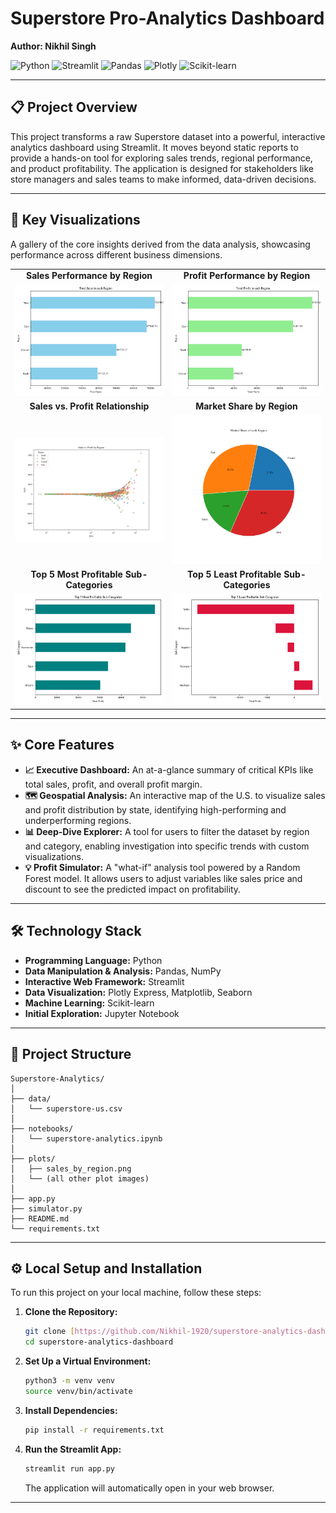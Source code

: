 # Superstore Pro-Analytics Dashboard

**Author: Nikhil Singh**

![Python](https://img.shields.io/badge/Python-3.9%2B-blue?logo=python)
![Streamlit](https://img.shields.io/badge/Streamlit-1.20%2B-red?logo=streamlit)
![Pandas](https://img.shields.io/badge/Pandas-2.0%2B-blue?logo=pandas)
![Plotly](https://img.shields.io/badge/Plotly-5.10%2B-blue?logo=plotly)
![Scikit-learn](https://img.shields.io/badge/Scikit--learn-1.0%2B-orange?logo=scikit-learn)

---

## 📋 Project Overview

This project transforms a raw Superstore dataset into a powerful, interactive analytics dashboard using Streamlit. It moves beyond static reports to provide a hands-on tool for exploring sales trends, regional performance, and product profitability. The application is designed for stakeholders like store managers and sales teams to make informed, data-driven decisions.

---

## 🚀 Key Visualizations

A gallery of the core insights derived from the data analysis, showcasing performance across different business dimensions.

<table align="center">
  <tr>
    <td align="center"><strong>Sales Performance by Region</strong></td>
    <td align="center"><strong>Profit Performance by Region</strong></td>
  </tr>
  <tr>
    <td><img src="plots/sales_by_region.png" alt="Sales by Region" width="400"/></td>
    <td><img src="plots/profit_by_region.png" alt="Profit by Region" width="400"/></td>
  </tr>
  <tr>
    <td align="center"><strong>Sales vs. Profit Relationship</strong></td>
    <td align="center"><strong>Market Share by Region</strong></td>
  </tr>
  <tr>
    <td><img src="plots/sales_vs_profit.png" alt="Sales vs. Profit" width="400"/></td>
    <td><img src="plots/market_share_by_region.png" alt="Market Share by Region" width="400"/></td>
  </tr>
    <tr>
    <td align="center"><strong>Top 5 Most Profitable Sub-Categories</strong></td>
    <td align="center"><strong>Top 5 Least Profitable Sub-Categories</strong></td>
  </tr>
  <tr>
    <td><img src="plots/profit_by_top5_subcategories.png" alt="Most Profitable Sub-Categories" width="400"/></td>
    <td><img src="plots/profit_by_bottom5_subcategories.png" alt="Least Profitable Sub-Categories" width="400"/></td>
  </tr>
</table>

---

## ✨ Core Features

* **📈 Executive Dashboard:** An at-a-glance summary of critical KPIs like total sales, profit, and overall profit margin.
* **🗺️ Geospatial Analysis:** An interactive map of the U.S. to visualize sales and profit distribution by state, identifying high-performing and underperforming regions.
* **📊 Deep-Dive Explorer:** A tool for users to filter the dataset by region and category, enabling investigation into specific trends with custom visualizations.
* **💡 Profit Simulator:** A "what-if" analysis tool powered by a Random Forest model. It allows users to adjust variables like sales price and discount to see the predicted impact on profitability.

---

## 🛠️ Technology Stack

* **Programming Language:** Python
* **Data Manipulation & Analysis:** Pandas, NumPy
* **Interactive Web Framework:** Streamlit
* **Data Visualization:** Plotly Express, Matplotlib, Seaborn
* **Machine Learning:** Scikit-learn
* **Initial Exploration:** Jupyter Notebook

---

## 📂 Project Structure

```
Superstore-Analytics/
│
├── data/
│   └── superstore-us.csv
│
├── notebooks/
│   └── superstore-analytics.ipynb
│
├── plots/
│   ├── sales_by_region.png
│   └── (all other plot images)
│
├── app.py
├── simulator.py
├── README.md
└── requirements.txt
```

---

## ⚙️ Local Setup and Installation

To run this project on your local machine, follow these steps:

1.  **Clone the Repository:**
    ```bash
    git clone [https://github.com/Nikhil-1920/superstore-analytics-dashboard.git](https://github.com/Nikhil-1920/superstore-analytics-dashboard.git)
    cd superstore-analytics-dashboard
    ```

2.  **Set Up a Virtual Environment:**
    ```bash
    python3 -m venv venv
    source venv/bin/activate
    ```

3.  **Install Dependencies:**
    ```bash
    pip install -r requirements.txt
    ```

4.  **Run the Streamlit App:**
    ```bash
    streamlit run app.py
    ```
    The application will automatically open in your web browser.

---

